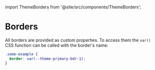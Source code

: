 import ThemeBorders from '@site/src/components/ThemeBorders';

# Borders

All borders are provided as custom properties.
To access them the `var()` CSS function can be called with the border's name:

```css
.some-example {
  border: var(--theme-primary-bdr-1);
}
```

<ThemeBorders></ThemeBorders>
